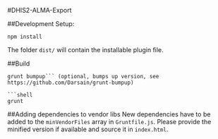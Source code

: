 #DHIS2-ALMA-Export

##Development Setup:
```shell
npm install
```

The folder ```dist/``` will contain the installable plugin file.

##Build
```shell
grunt bumpup``` (optional, bumps up version, see https://github.com/Darsain/grunt-bumpup)

```shell
grunt
```

##Adding dependencies to vendor libs
New dependencies have to be added to the ```minVendorFiles``` array in ```Gruntfile.js```.
Please provide the minified version if available and source it in ```index.html```.